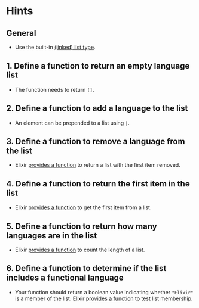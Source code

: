 # Hints

## General

- Use the built-in [(linked) list type][list].

## 1. Define a function to return an empty language list

- The function needs to return `[]`.

## 2. Define a function to add a language to the list

- An element can be prepended to a list using `|`.

## 3. Define a function to remove a language from the list

- Elixir [provides a function][tl] to return a list with the first item removed.

## 4. Define a function to return the first item in the list

- Elixir [provides a function][hd] to get the first item from a list.

## 5. Define a function to return how many languages are in the list

- Elixir [provides a function][length] to count the length of a list.

## 6. Define a function to determine if the list includes a functional language

- Your function should return a boolean value indicating whether `"Elixir"` is a member of the list. Elixir [provides a function][in] to test list membership.

[list]: https://elixir-lang.org/getting-started/basic-types.html#linked-lists
[hd]: https://hexdocs.pm/elixir/Kernel.html#hd/1
[tl]: https://hexdocs.pm/elixir/Kernel.html#tl/1
[length]: https://hexdocs.pm/elixir/Kernel.html#length/1
[in]: https://hexdocs.pm/elixir/Kernel.html#in/2